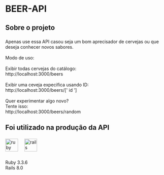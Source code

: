 <h1 align="left">BEER-API</h1>

###

<h2 align="left">Sobre o projeto</h2>

###

<p align="left">Apenas use essa API casou seja um bom aprecisador de cervejas ou que deseja conhecer novos sabores. <br><br>Modo de uso:<br><br>Exibir todas cervejas do catálogo:<br>http://localhost:3000/beers<br><br>Exibir uma ceveja expecifica usando ID:<br>http://localhost:3000/beers/[' id ']<br><br>Quer experimentar algo novo?<br>Tente isso:<br>http://localhost:3000/beers/random</p>

###

<h2 align="left">Foi utilizado na produção da API</h2>

###

<div align="left">
  <img src="https://cdn.jsdelivr.net/gh/devicons/devicon/icons/ruby/ruby-original.svg" height="40" alt="ruby logo"  />
  <img width="12" />
  <img src="https://cdn.jsdelivr.net/gh/devicons/devicon/icons/rails/rails-original-wordmark.svg" height="40" alt="rails logo"  />
</div>

###

<p align="left">Ruby 3.3.6<br>Rails 8.0</p>

###